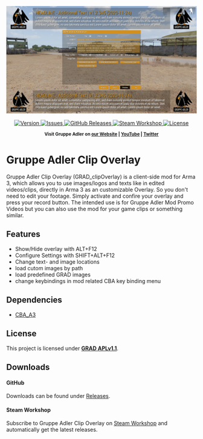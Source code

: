<p align="center">
    <img src="https://github.com/gruppe-adler/grad_clipOverlay/raw/master/screenshots/config_menu.jpg" width="1024">
</p>

<p align="center">
    <a href="https://github.com/gruppe-adler/grad_clipOverlay/releases/latest">
        <img src="https://img.shields.io/github/release/gruppe-adler/grad_clipOverlay.svg?style=flat-square" alt="Version">
    </a>
    <a href="https://github.com/gruppe-adler/grad_clipOverlay/issues">
        <img src="https://img.shields.io/github/issues-raw/gruppe-adler/grad_clipOverlay.svg?style=flat-square&label=Issues" alt="Issues">
    </a>
    <a href="https://github.com/gruppe-adler/grad_clipOverlay/releases">
        <img src="https://img.shields.io/github/downloads/gruppe-adler/grad_clipOverlay/total.svg?style=flat-square&label=Downloads" alt="GitHub Releases">
    </a>
    <a href="https://steamcommunity.com/sharedfiles/filedetails/?id=2497499215">
        <img src="https://img.shields.io/badge/Steam-Workshop-1B2838.svg?style=flat-square" alt="Steam Workshop">
    </a>
    <a href="https://github.com/gruppe-adler/grad_clipOverlay/blob/master/LICENSE">
        <img src="https://img.shields.io/badge/License-GRAD_APLv1.1-red.svg?style=flat-square" alt="License">
    </a>
</p>

<p align="center">
    <sup><strong>Visit Gruppe Adler on <a href="https://www.gruppe-adler.de/">our Website</a> | <a
    href="https://www.youtube.com/user/gruppeadler">YouTube</a> | <a href="https://twitter.com/Gruppe_Adler">Twitter</a></strong></sup>
</p>

# Gruppe Adler Clip Overlay
Gruppe Adler Clip Overlay (GRAD_clipOverlay) is a client-side mod for Arma 3, which allows you to use images/logos and texts like in edited videos/clips, directly in Arma 3 as an customizable Overlay. So you don't need to edit your footage. Simply activate and confire your overlay and press your record button. The intended use is for Gruppe Adler Mod Promo Videos but you can also use the mod for your game clips or something similar.

## Features
- Show/Hide overlay with ALT+F12
- Configure Settings with SHIFT+ALT+F12
- Change text- and image locations
- load cutom images by path
- load predefined GRAD images
- change keybindings in mod related CBA key binding menu

## Dependencies
- [CBA_A3](https://github.com/CBATeam/CBA_A3)
 
## License
This project is licensed under [**GRAD APLv1.1**](https://github.com/gruppe-adler/grad_clipOverlay/blob/master/LICENSE).  

## Downloads
#### GitHub 
Downloads can be found under [Releases](https://github.com/gruppe-adler/grad_clipOverlay/releases).

#### Steam Workshop
Subscribe to Gruppe Adler Clip Overlay on [Steam Workshop](https://steamcommunity.com/sharedfiles/filedetails/?id=) and automatically get the latest releases.
